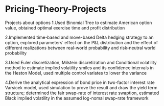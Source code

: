 # Pricing-Theory-Projects
Projects about options
1.Used Binomial Tree to estimate American option value, obtained optimal exercise time and profit distribution

2.Implemented time-based and move-based Delta hedging strategy to an option, explored parameters’ effect on the P&L distribution and the effect of different realizations between real-world probability and risk-neutral world probability

3.Used Euler discretization, Milstein discretization and Conditional volatility method to estimate implied volatility smiles and its confidence intervals in the Heston Model, used multiple control variates to lower the variance

4.Derive the analytical expression of bond price in two-factor interest rate Varsicek model, used simulation to prove the result and draw the yield term structure; determined the fair swap-rate of interest rate swaption, estimated Black implied volatility in the assumed log-nomal swap-rate framework

